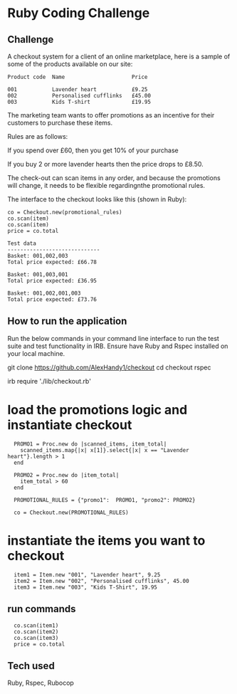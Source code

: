 # **Ruby Coding Challenge**

## **Challenge** 

A checkout system for a client of an online marketplace, here is a sample of some of the products available on our site: 



```
Product code  Name                     Price 
                                               
001           Lavender heart           £9.25 
002           Personalised cufflinks   £45.00
003           Kids T-shirt             £19.95 
```

The marketing team wants to offer promotions as an incentive for their customers to purchase these items. 

Rules are as follows:

If you spend over £60, then you get 10% of your purchase

If you buy 2 or more lavender hearts then the price drops to £8.50.

The check-out can scan items in any order, and because the promotions will change, it needs to be flexible regardingnthe promotional rules. 

The interface to the checkout looks like this (shown in Ruby):

```
co = Checkout.new(promotional_rules) 
co.scan(item)
co.scan(item)
price = co.total 
```

```
Test data 
-----------------------------
Basket: 001,002,003
Total price expected: £66.78 

Basket: 001,003,001
Total price expected: £36.95

Basket: 001,002,001,003
Total price expected: £73.76 
``` 


## **How to run the application**

Run the below commands in your command line interface to run the test suite and test functionality in IRB. Ensure have Ruby and Rspec installed on your local machine.


git clone https://github.com/AlexHandy1/checkout
cd checkout
rspec

irb
require './lib/checkout.rb'

# load the promotions logic and instantiate checkout

```
  PROMO1 = Proc.new do |scanned_items, item_total|
    scanned_items.map{|x| x[1]}.select{|x| x == "Lavender heart"}.length > 1
  end

  PROMO2 = Proc.new do |item_total|
    item_total > 60
  end

  PROMOTIONAL_RULES = {"promo1":  PROMO1, "promo2": PROMO2}

  co = Checkout.new(PROMOTIONAL_RULES)
```

# instantiate the items you want to checkout
```
  item1 = Item.new "001", "Lavender heart", 9.25
  item2 = Item.new "002", "Personalised cufflinks", 45.00
  item3 = Item.new "003", "Kids T-Shirt", 19.95
```
## run commands
```
  co.scan(item1)
  co.scan(item2)
  co.scan(item3)
  price = co.total
```

## Tech used

Ruby, Rspec, Rubocop